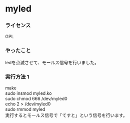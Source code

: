 # myled
### ライセンス
  GPL
### やったこと
  ledを点滅させて、モールス信号を行いました。

### 実行方法 1
make  
sudo insmod myled.ko  
sudo chmod 666 /dev/myled0  
echo 2 > /dev/myled0  
sudo rmmod myled  
実行するとモールス信号で「てすと」という信号を行います。
